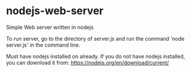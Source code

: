# nodejs-web-server
Simple Web server written in nodejs

To run server, go to the directory of server.js and run the command 'node server.js' in the command line.

Must have nodejs installed on already. If you do not have nodejs installed, you can download it from:
https://nodejs.org/en/download/current/
